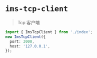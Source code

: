 # `ims-tcp-client`

> Tcp 客户端

```ts
import { ImsTcpClient } from './index';
new ImsTcpClient({
  port: 3000,
  host: '127.0.0.1',
});
```
